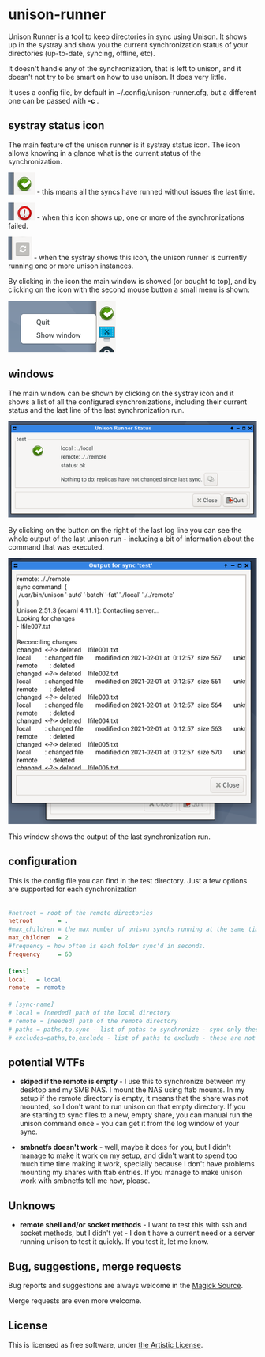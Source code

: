 # unison-runner

Unison Runner is a tool to keep directories in sync using Unison.
It shows up in the systray and show you the current synchronization status
of your directories (up-to-date, syncing, offline, etc).

It doesn't handle any of the synchronization, that is left to unison, and
it doesn't not try to be smart on how to use unison. It does very little.

It uses a config file, by default in ~/.config/unison-runner.cfg, but a
different one can be passed with **-c <filepath>**.

## systray status icon

The main feature of the unison runner is it systray status icon. The icon
allows knowing in a glance what is the current status of the synchronization.

![all good](shots/icon-ok.png "all good icon") - this means all the syncs have
runned without issues the last time.

![error](shots/icon-error.png "Error") - when this icon shows up, one or
more of the synchronizations failed.

![syncing](shots/icon-syncing.png "Synchorinization running") - when the
systray shows this icon, the unison runner is currently running one or
more unison instances.

By clicking in the icon the main window is showed (or bought to top), and
by clicking on the icon with the second mouse button a small menu is shown:

![quit/show menu](shots/menu.png "Systray icon menu")

## windows

The main window can be shown by clicking on the systray icon and it shows
a list of all the configured synchronizations, including their current
status and the last line of the last synchronization run.

![main window](shots/window.png "main window")

By clicking on the button on the right of the last log line you can see the
whole output of the last unison run - inclucing a bit of information about
the command that was executed.

![sync log window](shots/sync-log-window.png "sync log window")

This window shows the output of the last synchronization run.

## configuration

This is the config file you can find in the test directory. Just a few
options are supported for each synchronization

~~~ini

#netroot = root of the remote directories
netroot       = .
#max_children = the max number of unison synchs running at the same time
max_children  = 2
#frequency = how often is each folder sync'd in seconds.
frequency     = 60

[test]
local   = local
remote  = remote

# [sync-name]
# local = [needed] path of the local directory
# remote = [needed] path of the remote directory
# paths = paths,to,sync - list of paths to synchronize - sync only these paths
# excludes=paths,to,exclude - list of paths to exclude - these are not sync'd

~~~

## potential WTFs

* **skiped if the remote is empty** - I use this to synchronize between my
desktop and my SMB NAS. I mount the NAS using ftab mounts. In my setup
if the remote directory is empty, it means that the share was not mounted,
so I don't want to run unison on that empty directory. If you are starting
to sync files to a new, empty share, you can manual run the unison command
once - you can get it from the log window of your sync.

* **smbnetfs doesn't work** - well, maybe it does for you, but I didn't
manage to make it work on my setup, and didn't want to spend too much time
time making it work, specially because I don't have problems mounting my
shares with ftab entries. If you manage to make unison work with smbnetfs
tell me how, please.

## Unknows

* **remote shell and/or socket methods** - I want to test this with ssh
and socket methods, but I didn't yet - I don't have a current need or a
server running unison to test it quickly. If you test it, let me know.

## Bug, suggestions, merge requests

Bug reports and suggestions are always welcome in the
[Magick Source](http://magick-source.net).

Merge requests are even more welcome.

## License

This is licensed as free software, under
[the Artistic License](https://dev.perl.org/licenses/artistic.html).


